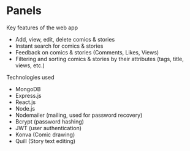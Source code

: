 # Panels

Key features of the web app

* Add, view, edit, delete comics & stories
* Instant search for comics & stories
* Feedback on comics & stories (Comments, Likes, Views)
* Filtering and sorting comics & stories by their attributes (tags, title, views, etc.)

Technologies used

* MongoDB
* Express.js
* React.js
* Node.js
* Nodemailer (mailing, used for password recovery)
* Bcrypt (password hashing)
* JWT (user authentication)
* Konva (Comic drawing)
* Quill (Story text editing)
